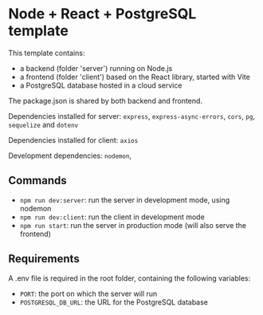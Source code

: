 # Node + React + PostgreSQL template

This template contains:
* a backend (folder 'server') running on Node.js
* a frontend (folder 'client') based on the React library, started with Vite
* a PostgreSQL database hosted in a cloud service

The package.json is shared by both backend and frontend.

Dependencies installed for server: `express`, `express-async-errors`, `cors`, `pg`, `sequelize` and `dotenv`

Dependencies installed for client: `axios`

Development dependencies: `nodemon`, 

## Commands

* `npm run dev:server`: run the server in development mode, using nodemon
* `npm run dev:client`: run the client in development mode
* `npm run start`: run the server in production mode (will also serve the frontend)

## Requirements

A .env file is required in the root folder, containing the following variables:
* `PORT`: the port on which the server will run
* `POSTGRESQL_DB_URL`: the URL for the PostgreSQL database